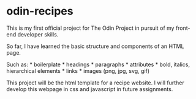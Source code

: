 # odin-recipes
This is my first official project for The Odin Project in pursuit of my front-end developer skills.

So far, I have learned the basic structure and components of an HTML page.

Such as:
    * boilerplate
    * headings
    * paragraphs
    * attributes
    * bold, italics, hierarchical elements
    * links
    * images (png, jpg, svg, gif)

This project will be the html template for a recipe website. I will further develop this webpage in css and javascript in future assignments.

